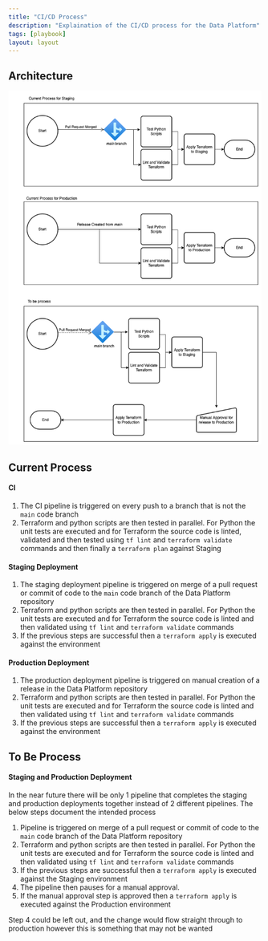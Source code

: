 ```yaml
---
title: "CI/CD Process"
description: "Explaination of the CI/CD process for the Data Platform"
tags: [playbook]
layout: layout
---
```


## Architecture

![CI CD Process](./images/CI-CD.png)

## Current Process

#### CI

1. The CI pipeline is triggered on every push to a branch that is not the ```main``` code branch
2. Terraform and python scripts are then tested in parallel. For Python the unit tests are executed and for Terraform the source code is linted, validated and then tested using ```tf lint``` and ```terraform validate``` commands and then finally a ```terraform plan``` against Staging

#### Staging Deployment
1. The staging deployment pipeline is triggered on merge of a pull request or commit of code to the ```main``` code branch of the Data Platform repository
2. Terraform and python scripts are then tested in parallel. For Python the unit tests are executed and for Terraform the source code is linted and then validated using ```tf lint``` and ```terraform validate``` commands
3. If the previous steps are successful then a ```terraform apply``` is executed against the environment

#### Production Deployment

1. The production deployment pipeline is triggered on manual creation of a release in the Data Platform repository
2. Terraform and python scripts are then tested in parallel. For Python the unit tests are executed and for Terraform the source code is linted and then validated using ```tf lint``` and ```terraform validate``` commands
3. If the previous steps are successful then a ```terraform apply``` is executed against the environment

## To Be Process

#### Staging and Production Deployment

In the near future there will be only 1 pipeline that completes the staging and production deployments together instead of 2 different pipelines. The below steps document the intended process

1. Pipeline is triggered on merge of a pull request or commit of code to the ```main``` code branch of the Data Platform repository
2. Terraform and python scripts are then tested in parallel. For Python the unit tests are executed and for Terraform the source code is linted and then validated using ```tf lint``` and ```terraform validate``` commands 
3. If the previous steps are successful then a ```terraform apply``` is executed against the Staging environment
4. The pipeline then pauses for a manual approval.
5. If the manual approval step is approved then a ```terraform apply``` is executed against the Production environment

Step 4 could be left out, and the change would flow straight through to production however this is something that may not be wanted
